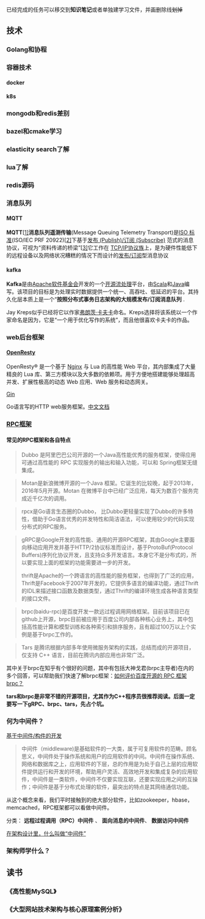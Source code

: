 已经完成的任务可以移交到**知识笔记**或者单独建学习文件，并画删除线~~划掉~~



## 技术

### Golang和协程

### 容器技术

#### docker

#### k8s

### mongodb和redis差别

### bazel和cmake学习

### elasticity search了解

### lua了解

### redis源码



### 消息队列

#### MQTT

 **MQTT**[[1\]](https://zh.wikipedia.org/wiki/MQTT#cite_note-1)**消息队列遥测传输**(Message Queuing Telemetry Transport)是[ISO 标准](https://zh.wikipedia.org/wiki/国际标准化组织)(ISO/IEC PRF 20922)[[2\]](https://zh.wikipedia.org/wiki/MQTT#cite_note-ISO-2)下基于[发布 (Publish)/订阅 (Subscribe)](https://zh.wikipedia.org/wiki/发布/订阅) 范式的消息协议，可视为“资料传递的桥梁”[[3\]](https://zh.wikipedia.org/wiki/MQTT#cite_note-3)它工作在 [TCP/IP协议族](https://zh.wikipedia.org/wiki/TCP/IP协议族)上，是为硬件性能低下的远程设备以及网络状况糟糕的情况下而设计的[发布/订阅](https://zh.wikipedia.org/wiki/发布/订阅)型消息协议  

#### kafka

 **Kafka**是由[Apache软件基金会](https://zh.wikipedia.org/wiki/Apache软件基金会)开发的一个[开源](https://zh.wikipedia.org/wiki/开源)[流处理](https://zh.wikipedia.org/wiki/流处理)平台，由[Scala](https://zh.wikipedia.org/wiki/Scala)和[Java](https://zh.wikipedia.org/wiki/Java)编写。该项目的目标是为处理实时数据提供一个统一、高吞吐、低延迟的平台。其持久化层本质上是一个“**按照分布式事务日志架构的大规模发布/订阅消息队列** .

 Jay Kreps似乎已经将它以作家[弗朗茨·卡夫卡](https://zh.wikipedia.org/wiki/弗朗茨·卡夫卡)命名。Kreps选择将该系统以一个作家命名是因为，它是“一个用于优化写作的系统”，而且他很喜欢卡夫卡的作品。

### web后台框架

####  [OpenResty](https://openresty.org/cn/)  

 OpenResty® 是一个基于 [Nginx](https://openresty.org/cn/nginx.html) 与 Lua 的高性能 Web 平台，其内部集成了大量精良的 Lua 库、第三方模块以及大多数的依赖项。用于方便地搭建能够处理超高并发、扩展性极高的动态 Web 应用、Web 服务和动态网关。 

[Gin](https://github.com/gin-gonic/gin)

Go语言写的HTTP web服务框架。[中文文档](https://github.com/skyhee/gin-doc-cn)



### [RPC框架](https://mp.weixin.qq.com/s?__biz=MzI1MzYzMTI2Ng==&mid=2247484515&idx=1&sn=217dca00b2b580cbd3da7e9c51b409aa&chksm=e9d0ca2edea743380c23e16ca660e47c74cb23980f8c2379519664eee6c4fe542bdafedf4cba&mpshare=1&scene=1&srcid=0314HxrUfN45bHOyQY3j16tr&sharer_sharetime=1584191704049&sharer_shareid=c71e0673fbaa15e3038063afecc3a033#rd)

#### 常见的RPC框架和各自特点

> Dubbo 是阿里巴巴公司开源的一个Java高性能优秀的服务框架，使得应用可通过高性能的 RPC 实现服务的输出和输入功能，可以和 Spring框架无缝集成。

> Motan是新浪微博开源的一个Java 框架。它诞生的比较晚，起于2013年，2016年5月开源。Motan 在微博平台中已经广泛应用，每天为数百个服务完成近千亿次的调用。

> rpcx是Go语言生态圈的Dubbo， 比Dubbo更轻量实现了Dubbo的许多特性，借助于Go语言优秀的并发特性和简洁语法，可以使用较少的代码实现分布式的RPC服务。

> gRPC是Google开发的高性能、通用的开源RPC框架，其由Google主要面向移动应用开发并基于HTTP/2协议标准而设计，基于ProtoBuf(Protocol Buffers)序列化协议开发，且支持众多开发语言。本身它不是分布式的，所以要实现上面的框架的功能需要进一步的开发。
>
> thrift是Apache的一个跨语言的高性能的服务框架，也得到了广泛的应用，Thrift是Facebook于2007年开发的，它提供多语言的编译功能，通过Thrift的IDL来描述接口函数及数据类型，通过Thrift的编译环境生成各种语言类型的接口文件。

> brpc(baidu-rpc)是百度开发一款远过程调用网络框架。目前该项目已在github上开源，brpc目前被应用于百度公司内部各种核心业务上，其中包括高性能计算和模型训练和各种索引和排序服务，且有超过100万以上个实例是基于brpc工作的。

> Tars 是腾讯根据内部多年使用微服务架构的实践，总结而成的开源项目，仅支持 C++ 语言，目前在腾讯内部应用也非常广泛。

其中关于brpc在知乎有个很好的问题，其中有包括大神戈君(brpc主导者)在内的多个回答，可以帮助我们快速了解brpc框架：[如何评价百度开源的 RPC 框架 brpc？](https://www.zhihu.com/question/65370268)

**tars和brpc是非常不错的开源项目，尤其作为C++程序员很推荐阅读。后面一定要写一下gRPC、brpc、tars，先占个坑。**

### 何为中间件？

[基于中间件/构件的开发](https://yq.aliyun.com/articles/62776)

> 中间件（middleware)是基础软件的一大类，属于可复用软件的范畴。顾名思义，中间件处于操作系统和用户的应用软件的中间。中间件在操作系统、网络和数据库之上，应用软件的下层，总的作用是为处于自己上层的应用软件提供运行和开发的环境，帮助用户灵活、高效地开发和集成复杂的应用软件，中间件是一类软件，中间件不仅要实现互联，还要实现应用之间的互操作；中间件是基于分布式处理的软件，最突出的特点是其网络通信功能。

从这个概念来看，我们平时接触到的绝大部分软件，比如zookeeper，hbase，memcached，RPC框架都可以看做中间件。

分类： **远程过程调用（RPC）中间件** 、 **面向消息的中间件**、 **数据访问中间件**  

[在架构设计里，什么叫做“中间件”]( https://www.coderxing.com/what-is-middleware-for-architecture.html )



### 架构师学什么？



## 读书

### 《高性能MySQL》

### 《大型网站技术架构与核心原理案例分析》

